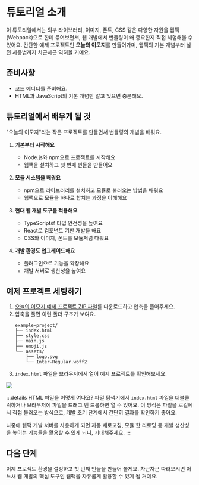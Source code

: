 # 튜토리얼 소개

이 튜토리얼에서는 외부 라이브러리, 이미지, 폰트, CSS 같은 다양한 자원을 웹팩(Webpack)으로 한데 묶어보면서, 웹 개발에서 번들링이 왜 중요한지 직접 체험해볼 수 있어요.
간단한 예제 프로젝트인 **오늘의 이모지**를 만들어가며, 웹팩의 기본 개념부터 실전 사용법까지 차근차근 익혀볼 거예요.


## 준비사항
- 코드 에디터를 준비해요.
- HTML과 JavaScript의 기본 개념만 알고 있으면 충분해요.

## 튜토리얼에서 배우게 될 것
"오늘의 이모지"라는 작은 프로젝트를 만들면서 번들링의 개념을 배워요. 

1. **기본부터 시작해요**
   - Node.js와 npm으로 프로젝트를 시작해요
   - 웹팩을 설치하고 첫 번째 번들을 만들어요

2. **모듈 시스템을 배워요**
   - npm으로 라이브러리를 설치하고 모듈로 불러오는 방법을 배워요
   - 웹팩으로 모듈을 하나로 합치는 과정을 이해해요

3. **현대 웹 개발 도구를 적용해요**
   - TypeScript로 타입 안전성을 높여요
   - React로 컴포넌트 기반 개발을 해요
   - CSS와 이미지, 폰트를 모듈처럼 다뤄요

4. **개발 환경도 업그레이드해요**
   - 플러그인으로 기능을 확장해요
   - 개발 서버로 생산성을 높여요

## 예제 프로젝트 세팅하기
1. [오늘의 이모지 예제 프로젝트 ZIP 파일](https://github.com/toss/frontend-fundamentals/blob/main/public/files/bundling-example-project.zip)를 다운로드하고 압축을 풀어주세요.
2. 압축을 풀면 이런 폴더 구조가 보여요.
   ```
   example-project/
   ├── index.html
   ├── style.css
   ├── main.js
   ├── emoji.js
   └── assets/
       ├── logo.svg
       └── Inter-Regular.woff2
   ```
3. `index.html` 파일을 브라우저에서 열어 예제 프로젝트를 확인해보세요.

![](/images/emoji-of-the-day.png)

:::details HTML 파일을 어떻게 여나요?
파일 탐색기에서 `index.html` 파일을 더블클릭하거나 브라우저에 파일을 드래그 앤 드롭하면 열 수 있어요. 이 방식은 파일을 로컬에서 직접 불러오는 방식으로, 개발 초기 단계에서 간단히 결과를 확인하기 좋아요.

나중에 웹팩 개발 서버를 사용하게 되면 자동 새로고침, 모듈 핫 리로딩 등 개발 생산성을 높이는 기능들을 활용할 수 있게 되니, 기대해주세요.
:::

## 다음 단계
이제 프로젝트 환경을 설정하고 첫 번째 번들을 만들어 볼게요. 차근차근 따라오시면 어느새 웹 개발의 핵심 도구인 웹팩을 자유롭게 활용할 수 있게 될 거예요.

